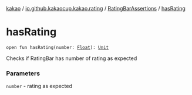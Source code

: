[kakao](../../index.md) / [io.github.kakaocup.kakao.rating](../index.md) / [RatingBarAssertions](index.md) / [hasRating](./has-rating.md)

# hasRating

`open fun hasRating(number: `[`Float`](https://kotlinlang.org/api/latest/jvm/stdlib/kotlin/-float/index.html)`): `[`Unit`](https://kotlinlang.org/api/latest/jvm/stdlib/kotlin/-unit/index.html)

Checks if RatingBar has number of rating as expected

### Parameters

`number` - rating as expected